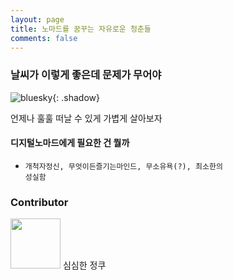 ```yaml
---
layout: page
title: 노마드를 꿈꾸는 자유로운 청춘들
comments: false
---
```



### 날씨가 이렇게 좋은데 문제가 무어야

![bluesky]({{site.baseurl}}/assets/images/about/bluesky.png){: .shadow}

언제나 훌훌 떠날 수 있게 가볍게 살아보자 
#### 디지털노마드에게 필요한 건 뭘까

- <code>개척자정신, 무엇이든즐기는마인드, 무소유욕(?), 최소한의 성실함</code>


### Contributor
<img src="{{site.baseurl}}/assets/images/author_jeongkoo.png" height="80" width="80"> 심심한 정쿠


